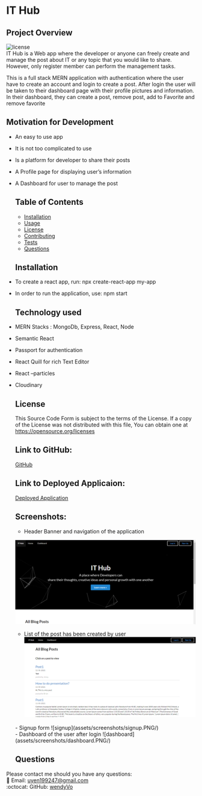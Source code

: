 # IT Hub

  ## Project Overview
  ![license](https://img.shields.io/badge/license--green.svg)
</br>
IT Hub is a Web app where the developer or anyone can freely create and manage the post about IT or any topic that you would like to share. 
However, only register member can perform the management tasks. 

This is a full stack MERN application with authentication where the user have to create an account and login to create a post. After login the user will be taken to their dashboard page with their profile pictures and information. In their dashboard, they can create a post, remove post, add to Favorite  and remove favorite

 ## Motivation for Development
- An easy to use app 
- It is not too complicated to use
- Is a platform for developer to share their posts
- A Profile page for displaying user’s information
- A Dashboard for user to manage the post

  ## Table of Contents

  * [Installation](#installation)
  * [Usage](#usage)
  * [License](#license)
  * [Contributing](#contributing)
  * [Tests](#tests)
  * [Questions](#questions)

  ## Installation
- To create a react app, run:
npx create-react-app my-app

- In order to run the application, use:
npm start

  ## Technology used
- MERN Stacks : MongoDb, Express, React, Node
- Semantic React
- Passport for authentication
- React Quill for rich Text Editor
- React –particles
- Cloudinary 
 

  ## License
  This Source Code Form is subject to the terms of the  License. 
  If a copy of the License was not distributed with this file, You can obtain one at https://opensource.org/licenses

  ## Link to GitHub:

  [GitHub](https://github.com/wendyVo/IT-Hub.git)

  ## Link to Deployed Applicaion:

  [Deployed Application](https://it-hub-0305.herokuapp.com/)

  ## Screenshots:
  - Header Banner and navigation of the application

  ![header-page](assets/screenshots/headerImage.PNG/)
  </br>
  - List of the post has been created by user
  ![list-post](assets/screenshots/listPost.PNG/)
  </br>
  - Signup form
  ![signup](assets/screenshots/signup.PNG/)
  </br>
  - Dashboard of the user after login
  ![dashboard](assets/screenshots/dashboard.PNG/)
  
  

  ## Questions
Please contact me should you have any questions: <br/>
:email:   Email: uyen199247@gmail.com <br/>
:octocat: GitHub:  [wendyVo](https://github.com/wendyVo)

  